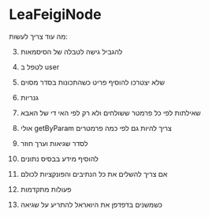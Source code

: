# LeaFeigiNode
מה עוד צריך לעשות:

3. להגביל גישה לטבלה של הסיסמאות

10. לטפל ב user

7. שלא יצטרכו להוסיף פריט כשהתכונות בסדר מסוים
11. גנריות
13. שאילתות לפי כל פרמטר ששולחים ולא רק לפי האי די של האבא
14. אולי getByParam צריך להיות גם לפי כמה פרמטרים

15. לסדר שגיאות וערך חוזר
16. להוסיף מידע בבסיס נתונים
17. אם צריך להשלים את כל הנתיבים והפונקציות לכולם
18. פעולות מתקדמות
19. כשמשנים בדפדפן את היואראל להתריע על שגיאה